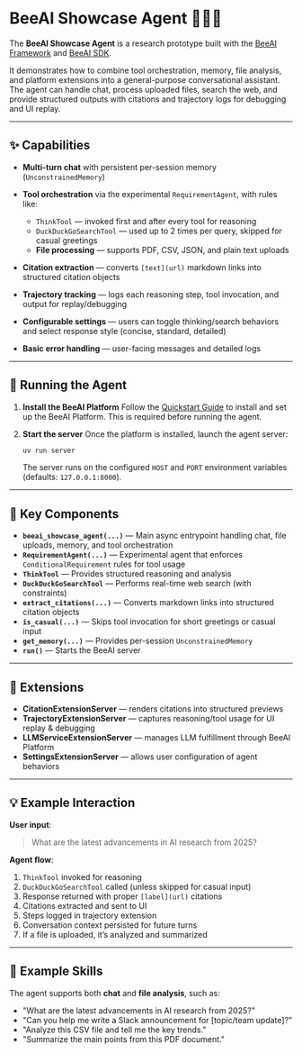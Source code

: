 # BeeAI Showcase Agent 🤖💬🧪

The **BeeAI Showcase Agent** is a research prototype built with the [BeeAI Framework](https://framework.beeai.dev/) and [BeeAI SDK](https://docs.beeai.dev/).

It demonstrates how to combine tool orchestration, memory, file analysis, and platform extensions into a general-purpose conversational assistant. The agent can handle chat, process uploaded files, search the web, and provide structured outputs with citations and trajectory logs for debugging and UI replay.

---

## ✨ Capabilities

* **Multi-turn chat** with persistent per-session memory (`UnconstrainedMemory`)
* **Tool orchestration** via the experimental `RequirementAgent`, with rules like:

  * `ThinkTool` — invoked first and after every tool for reasoning
  * `DuckDuckGoSearchTool` — used up to 2 times per query, skipped for casual greetings
  * **File processing** — supports PDF, CSV, JSON, and plain text uploads
* **Citation extraction** — converts `[text](url)` markdown links into structured citation objects
* **Trajectory tracking** — logs each reasoning step, tool invocation, and output for replay/debugging
* **Configurable settings** — users can toggle thinking/search behaviors and select response style (concise, standard, detailed)
* **Basic error handling** — user-facing messages and detailed logs

---

## 🚀 Running the Agent

1. **Install the BeeAI Platform**
   Follow the [Quickstart Guide](https://docs.beeai.dev/introduction/quickstart) to install and set up the BeeAI Platform.
   This is required before running the agent.

2. **Start the server**
   Once the platform is installed, launch the agent server:

   ```bash
   uv run server
   ```

   The server runs on the configured `HOST` and `PORT` environment variables (defaults: `127.0.0.1:8000`).

---

## 🧩 Key Components

* **`beeai_showcase_agent(...)`** — Main async entrypoint handling chat, file uploads, memory, and tool orchestration
* **`RequirementAgent(...)`** — Experimental agent that enforces `ConditionalRequirement` rules for tool usage
* **`ThinkTool`** — Provides structured reasoning and analysis
* **`DuckDuckGoSearchTool`** — Performs real-time web search (with constraints)
* **`extract_citations(...)`** — Converts markdown links into structured citation objects
* **`is_casual(...)`** — Skips tool invocation for short greetings or casual input
* **`get_memory(...)`** — Provides per-session `UnconstrainedMemory`
* **`run()`** — Starts the BeeAI server

---

## 🔌 Extensions

* **CitationExtensionServer** — renders citations into structured previews
* **TrajectoryExtensionServer** — captures reasoning/tool usage for UI replay & debugging
* **LLMServiceExtensionServer** — manages LLM fulfillment through BeeAI Platform
* **SettingsExtensionServer** — allows user configuration of agent behaviors

---

## 💡 Example Interaction

**User input**:

> What are the latest advancements in AI research from 2025?

**Agent flow**:

1. `ThinkTool` invoked for reasoning
2. `DuckDuckGoSearchTool` called (unless skipped for casual input)
3. Response returned with proper `[label](url)` citations
4. Citations extracted and sent to UI
5. Steps logged in trajectory extension
6. Conversation context persisted for future turns
7. If a file is uploaded, it’s analyzed and summarized

---

## 📂 Example Skills

The agent supports both **chat** and **file analysis**, such as:

* "What are the latest advancements in AI research from 2025?"
* "Can you help me write a Slack announcement for \[topic/team update]?"
* "Analyze this CSV file and tell me the key trends."
* "Summarize the main points from this PDF document."
